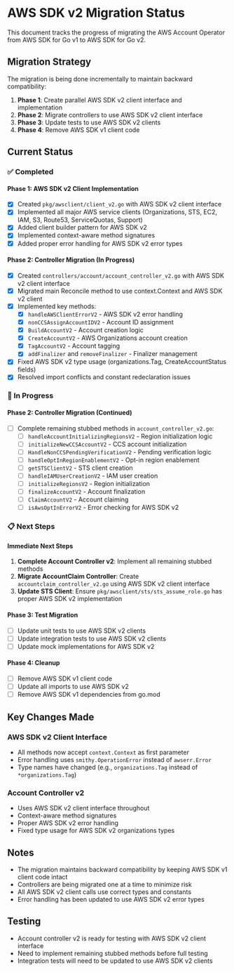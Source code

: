 # AWS SDK v2 Migration Status

This document tracks the progress of migrating the AWS Account Operator from AWS SDK for Go v1 to AWS SDK for Go v2.

## Migration Strategy

The migration is being done incrementally to maintain backward compatibility:

1. **Phase 1**: Create parallel AWS SDK v2 client interface and implementation
2. **Phase 2**: Migrate controllers to use AWS SDK v2 client interface
3. **Phase 3**: Update tests to use AWS SDK v2 clients
4. **Phase 4**: Remove AWS SDK v1 client code

## Current Status

### ✅ Completed

#### Phase 1: AWS SDK v2 Client Implementation
- [x] Created `pkg/awsclient/client_v2.go` with AWS SDK v2 client interface
- [x] Implemented all major AWS service clients (Organizations, STS, EC2, IAM, S3, Route53, ServiceQuotas, Support)
- [x] Added client builder pattern for AWS SDK v2
- [x] Implemented context-aware method signatures
- [x] Added proper error handling for AWS SDK v2 error types

#### Phase 2: Controller Migration (In Progress)
- [x] Created `controllers/account/account_controller_v2.go` with AWS SDK v2 client interface
- [x] Migrated main Reconcile method to use context.Context and AWS SDK v2 client
- [x] Implemented key methods:
  - [x] `handleAWSClientErrorV2` - AWS SDK v2 error handling
  - [x] `nonCCSAssignAccountIDV2` - Account ID assignment
  - [x] `BuildAccountV2` - Account creation logic
  - [x] `CreateAccountV2` - AWS Organizations account creation
  - [x] `TagAccountV2` - Account tagging
  - [x] `addFinalizer` and `removeFinalizer` - Finalizer management
- [x] Fixed AWS SDK v2 type usage (organizations.Tag, CreateAccountStatus fields)
- [x] Resolved import conflicts and constant redeclaration issues

### 🔄 In Progress

#### Phase 2: Controller Migration (Continued)
- [ ] Complete remaining stubbed methods in `account_controller_v2.go`:
  - [ ] `handleAccountInitializingRegionsV2` - Region initialization logic
  - [ ] `initializeNewCCSAccountV2` - CCS account initialization
  - [ ] `HandleNonCCSPendingVerificationV2` - Pending verification logic
  - [ ] `handleOptInRegionEnablementV2` - Opt-in region enablement
  - [ ] `getSTSClientV2` - STS client creation
  - [ ] `handleIAMUserCreationV2` - IAM user creation
  - [ ] `initializeRegionsV2` - Region initialization
  - [ ] `finalizeAccountV2` - Account finalization
  - [ ] `ClaimAccountV2` - Account claiming
  - [ ] `isAwsOptInErrorV2` - Error checking for AWS SDK v2

### 📋 Next Steps

#### Immediate Next Steps
1. **Complete Account Controller v2**: Implement all remaining stubbed methods
2. **Migrate AccountClaim Controller**: Create `accountclaim_controller_v2.go` using AWS SDK v2 client interface
3. **Update STS Client**: Ensure `pkg/awsclient/sts/sts_assume_role.go` has proper AWS SDK v2 implementation

#### Phase 3: Test Migration
- [ ] Update unit tests to use AWS SDK v2 clients
- [ ] Update integration tests to use AWS SDK v2 clients
- [ ] Update mock implementations for AWS SDK v2

#### Phase 4: Cleanup
- [ ] Remove AWS SDK v1 client code
- [ ] Update all imports to use AWS SDK v2
- [ ] Remove AWS SDK v1 dependencies from go.mod

## Key Changes Made

### AWS SDK v2 Client Interface
- All methods now accept `context.Context` as first parameter
- Error handling uses `smithy.OperationError` instead of `awserr.Error`
- Type names have changed (e.g., `organizations.Tag` instead of `*organizations.Tag`)

### Account Controller v2
- Uses AWS SDK v2 client interface throughout
- Context-aware method signatures
- Proper AWS SDK v2 error handling
- Fixed type usage for AWS SDK v2 organizations types

## Notes

- The migration maintains backward compatibility by keeping AWS SDK v1 client code intact
- Controllers are being migrated one at a time to minimize risk
- All AWS SDK v2 client calls use correct types and constants
- Error handling has been updated to use AWS SDK v2 error types

## Testing

- Account controller v2 is ready for testing with AWS SDK v2 client interface
- Need to implement remaining stubbed methods before full testing
- Integration tests will need to be updated to use AWS SDK v2 clients 